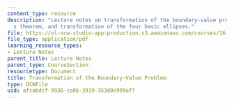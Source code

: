 ```yaml
---
content_type: resource
description: "Lecture notes on transformation of the boundary-value problem, Lambert\u2019\
  s theorem, and transformation of the four basic ellipses."
file: https://ol-ocw-studio-app-production.s3.amazonaws.com/courses/16-346-astrodynamics-fall-2008/afcabdcf9936ca8b3919353d0c999af7_lec_10.pdf
file_type: application/pdf
learning_resource_types:
- Lecture Notes
parent_title: Lecture Notes
parent_type: CourseSection
resourcetype: Document
title: Transformation of the Boundary-Value Problem
type: OCWFile
uid: afcabdcf-9936-ca8b-3919-353d0c999af7
---
```


